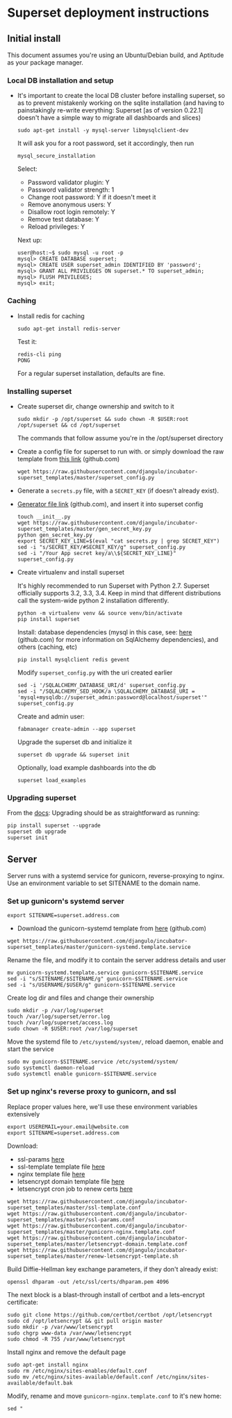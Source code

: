 # Superset deployment instructions

## Initial install

This document assumes you're using an Ubuntu/Debian build, and Aptitude as your package manager.

### Local DB installation and setup

 - It's important to create the local DB cluster before installing superset, so as to prevent mistakenly working on the sqlite installation (and having to painstakingly re-write everything: Superset [as of version 0.22.1] doesn't have a simple way to migrate all dashboards and slices)

    ```
    sudo apt-get install -y mysql-server libmysqlclient-dev
    ```
    It will ask you for a root password, set it accordingly, then run
    ```
    mysql_secure_installation
    ```
    Select:
    - Password validator plugin: Y
    - Password validator strength: 1
    - Change root password: Y if it doesn't meet it
    - Remove anonymous users: Y
    - Disallow root login remotely: Y
    - Remove test database: Y
    - Reload privileges: Y

    Next up:
    ```
    user@host:~$ sudo mysql -u root -p
    mysql> CREATE DATABASE superset;
    mysql> CREATE USER superset_admin IDENTIFIED BY 'password';
    mysql> GRANT ALL PRIVILEGES ON superset.* TO superset_admin;
    mysql> FLUSH PRIVILEGES;
    mysql> exit;
    ```

### Caching

 - Install redis for caching

    ```
    sudo apt-get install redis-server
    ```

    Test it:

    ```
    redis-cli ping
    PONG
    ```

    For a regular superset installation, defaults are fine.

### Installing superset

 - Create superset dir, change ownership and switch to it

    ```
    sudo mkdir -p /opt/superset && sudo chown -R $USER:root /opt/superset && cd /opt/superset
    ```

    The commands that follow assume you're in the /opt/superset directory

 - Create a config file for superset to run with. or simply download the raw template from [this link](https://github.com/djangulo/incubator-superset_templates/blob/master/superset_config.py) (github.com)

    ```
    wget https://raw.githubusercontent.com/djangulo/incubator-superset_templates/master/superset_config.py
    ```

- Generate a `secrets.py` file, with a `SECRET_KEY` (if doesn't already exist).
- [Generator file link](https://github.com/djangulo/incubator-superset_templates/blob/master/gen_secret_key.py) (github.com), and insert it into superset config

    ```
    touch __init__.py
    wget https://raw.githubusercontent.com/djangulo/incubator-superset_templates/master/gen_secret_key.py
    python gen_secret_key.py
    export SECRET_KEY_LINE=$(eval "cat secrets.py | grep SECRET_KEY")
    sed -i "s/SECRET_KEY/#SECRET_KEY/g" superset_config.py
    sed -i "/Your App secret key/a\\${SECRET_KEY_LINE}" superset_config.py
    ``` 

 - Create virtualenv and install superset
    
    It's highly recommended to run Superset with Python 2.7. Superset officially supports 3.2, 3.3, 3.4. Keep in mind that different distributions call the system-wide python 2 installation differently.

    ```
    python -m virtualenv venv && source venv/bin/activate
    pip install superset
    ```

    Install: database dependencies (mysql in this case, see: [here](https://superset.incubator.apache.org/installation.html#database-dependencies) (github.com) for more information on SqlAlchemy dependencies), and others (caching, etc)

    ```
    pip install mysqlclient redis gevent
    ```
    
    Modify `superset_config.py` with the uri created earlier

    ```
    sed -i '/SQLALCHEMY_DATABASE_URI/d' superset_config.py
    sed -i "/SQLALCHEMY_SED_HOOK/a \SQLALCHEMY_DATABASE_URI = 'mysql+mysqldb://superset_admin:password@localhost/superset'" superset_config.py
    ```

    Create and admin user:

    ```
    fabmanager create-admin --app superset
    ```

    Upgrade the superset db and initialize it

    ```
    superset db upgrade && superset init
    ```

    Optionally, load example dashboards into the db

    ```
    superset load_examples
    ```

### Upgrading superset

From the [docs](https://superset.incubator.apache.org/installation.html#upgrading): Upgrading should be as straightforward as running:

```
pip install superset --upgrade
superset db upgrade
superset init
```

## Server

Server runs with a systemd service for gunicorn, reverse-proxying to nginx. Use an environment variable to set SITENAME to the domain name.

### Set up gunicorn's systemd server
```
export SITENAME=superset.address.com
```

- Download the gunicorn-systemd template from [here](https://github.com/djangulo/incubator-superset_templates/blob/master/gunicorn-systemd.template.service) (github.com)

```
wget https://raw.githubusercontent.com/djangulo/incubator-superset_templates/master/gunicorn-systemd.template.service
```

Rename the file, and modify it to contain the server address details and user

```
mv gunicorn-systemd.template.service gunicorn-$SITENAME.service
sed -i "s/SITENAME/$SITENAME/g" gunicorn-$SITENAME.service
sed -i "s/USERNAME/$USER/g" gunicorn-$SITENAME.service
```

Create log dir and files and change their ownership

```
sudo mkdir -p /var/log/superset
touch /var/log/superset/error.log
touch /var/log/superset/access.log
sudo chown -R $USER:root /var/log/superset
```

Move the systemd file to `/etc/systemd/system/`, reload daemon, enable and start the service

```
sudo mv gunicorn-$SITENAME.service /etc/systemd/system/
sudo systemctl daemon-reload
sudo systemctl enable gunicorn-$SITENAME.service
```

### Set up nginx's reverse proxy to gunicorn, and ssl

Replace proper values here, we'll use these environment variables extensively
```
export USEREMAIL=your.email@website.com
export SITENAME=superset.address.com
```

Download:
 - ssl-params [here](https://github.com/djangulo/incubator-superset_templates/blob/master/ssl-params.conf)
 - ssl-template template file [here](https://github.com/djangulo/incubator-superset_templates/blob/master/ssl-template.conf)
 - nginx template file [here](https://github.com/djangulo/incubator-superset_templates/blob/master/gunicorn-nginx.template.conf)
 - letsencrypt domain template file [here](https://github.com/djangulo/incubator-superset_templates/blob/master/letsencrypt-domain.template.conf)
 - letsencrypt cron job to renew certs [here](https://github.com/djangulo/incubator-superset_templates/blob/master/renew-letsencrypt-template.sh)

```
wget https://raw.githubusercontent.com/djangulo/incubator-superset_templates/master/ssl-template.conf
wget https://raw.githubusercontent.com/djangulo/incubator-superset_templates/master/ssl-params.conf
wget https://raw.githubusercontent.com/djangulo/incubator-superset_templates/master/gunicorn-nginx.template.conf
wget https://raw.githubusercontent.com/djangulo/incubator-superset_templates/master/letsencrypt-domain.template.conf
wget https://raw.githubusercontent.com/djangulo/incubator-superset_templates/master/renew-letsencrypt-template.sh
```

Build Diffie-Hellman key exchange parameters, if they don't already exist:

```
openssl dhparam -out /etc/ssl/certs/dhparam.pem 4096
```

The next block is a blast-through install of certbot and a lets-encrypt certificate:

```
sudo git clone https://github.com/certbot/certbot /opt/letsencrypt
sudo cd /opt/letsencrypt && git pull origin master
sudo mkdir -p /var/www/letsencrypt
sudo chgrp www-data /var/www/letsencrypt
sudo chmod -R 755 /var/www/letsencrypt
```

Install nginx and remove the default page
```
sudo apt-get install nginx
sudo rm /etc/nginx/sites-enables/default.conf
sudo mv /etc/nginx/sites-available/default.conf /etc/nginx/sites-available/default.bak
```

Modify, rename and move `gunicorn-nginx.template.conf` to it's new home:

```
sed "
```



